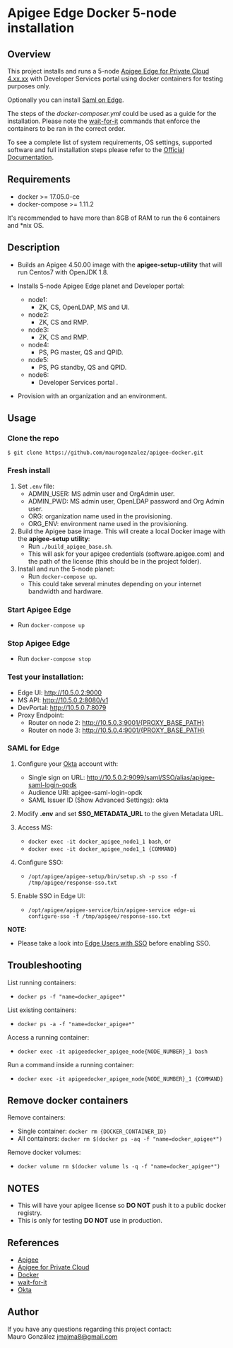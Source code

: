# Apigee Edge Docker 5-node installation

## Overview
This project installs and runs a 5-node [Apigee Edge for Private Cloud 4.xx.xx](https://docs.apigee.com/private-cloud/latest/overview) 
with Developer Services portal using docker containers for testing purposes only. 

Optionally you can install [Saml on Edge](https://docs.apigee.com/private-cloud/latest/supporting-saml-edge-private-cloud). 

The steps of the _docker-composer.yml_ could be used as a guide for the installation. 
Please note the [wait-for-it](https://github.com/vishnubob/wait-for-it) commands that enforce 
the containers to be ran in the correct order.

To see a complete list of system requirements, OS settings, supported software and full installation steps
please refer to the [Official Documentation](https://docs.apigee.com/private-cloud/latest/installing-edge-private-cloud).

## Requirements
- docker >= 17.05.0-ce
- docker-compose >= 1.11.2

It's recommended to have more than 8GB of RAM to run the 6 containers and \*nix OS.

## Description
- Builds an Apigee 4.50.00 image with the **apigee-setup-utility** that will run Centos7 with OpenJDK 1.8.

- Installs 5-node Apigee Edge planet and Developer portal:
  - node1:
      - ZK, CS, OpenLDAP, MS and UI.
  - node2:
      - ZK, CS and RMP.
  - node3:
      - ZK, CS and RMP.
  - node4:
      - PS, PG master, QS and QPID.
  - node5:
      - PS, PG standby, QS and QPID.
  - node6:
      - Developer Services portal .
- Provision with an organization and an environment.

## Usage

### Clone the repo
```
$ git clone https://github.com/maurogonzalez/apigee-docker.git
```

### Fresh install
1. Set `.env` file: 
    - ADMIN_USER: MS admin user and OrgAdmin user. 
    - ADMIN_PWD: MS admin user, OpenLDAP password and Org Admin user.
    - ORG: organization name used in the provisioning.
    - ORG_ENV: environment name used in the provisioning.
2. Build the Apigee base image. This will create a local Docker image with the **apigee-setup utility**:
    - Run `./build_apigee_base.sh`. 
    - This will ask for your apigee credentials (software.apigee.com) and the path of the license (this should be in the project folder).
3. Install and run the 5-node planet:
    - Run `docker-compose up`.
    - This could take several minutes depending on your internet bandwidth and hardware.

### Start Apigee Edge 
- Run `docker-compose up`

### Stop Apigee Edge
- Run `docker-compose stop`

### Test your installation:
- Edge UI: http://10.5.0.2:9000
- MS API: http://10.5.0.2:8080/v1
- DevPortal: http://10.5.0.7:8079 
- Proxy Endpoint: 
  - Router on node 2: http://10.5.0.3:9001/{PROXY_BASE_PATH}
  - Router on node 3: http://10.5.0.4:9001/{PROXY_BASE_PATH}

### SAML for Edge
1. Configure your [Okta](https://www.okta.com/) account with:
    - Single sign on URL: http://10.5.0.2:9099/saml/SSO/alias/apigee-saml-login-opdk
    - Audience URI: apigee-saml-login-opdk
    - SAML Issuer ID (Show Advanced Settings): okta
2. Modify **.env** and set **SSO_METADATA_URL** to the given Metadata URL.
3. Access MS:
    - `docker exec -it docker_apigee_node1_1 bash`, or
    - `docker exec -it docker_apigee_node1_1 {COMMAND}`

4. Configure SSO:
    - `/opt/apigee/apigee-setup/bin/setup.sh -p sso -f /tmp/apigee/response-sso.txt`
5. Enable SSO in Edge UI:
    - `/opt/apigee/apigee-service/bin/apigee-service edge-ui configure-sso -f /tmp/apigee/response-sso.txt`

**NOTE:**
- Please take a look into 
  [Edge Users with SSO](https://docs.apigee.com/private-cloud/latest/register-new-edge-users)
  before enabling SSO.


## Troubleshooting
List running containers:
  - `docker ps -f "name=docker_apigee*"`

List existing containers:
  - `docker ps -a -f "name=docker_apigee*"`

Access a running container:
  - `docker exec -it apigeedocker_apigee_node{NODE_NUMBER}_1 bash`
  
Run a command inside a running container:
  - `docker exec -it apigeedocker_apigee_node{NODE_NUMBER}_1 {COMMAND}`

## Remove docker containers
Remove containers:
  - Single container: `docker rm {DOCKER_CONTAINER_ID}`
  - All containers: `docker rm $(docker ps -aq -f "name=docker_apigee*")`

Remove docker volumes:
  - `docker volume rm $(docker volume ls -q -f "name=docker_apigee*")`

## NOTES
- This will have your apigee license so **DO NOT** push it to a public docker registry.
- This is only for testing **DO NOT** use in production.

## References
- [Apigee](https://apigee.com/api-management/#/homepage)
- [Apigee for Private Cloud](https://docs.apigee.com/private-cloud/latest/overview)
- [Docker](https://www.docker.com/)
- [wait-for-it](https://github.com/vishnubob/wait-for-it)
- [Okta](https://www.okta.com/)

## Author

If you have any questions regarding this project contact:  
Mauro González <jmajma8@gmail.com>
